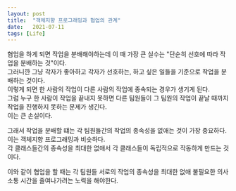 ```yaml
---
layout: post
title:  "객체지향 프로그래밍과 협업의 관계"
date:   2021-07-11
tags: [Life]
---
```


협업을 하게 되면 작업을 분배해야하는데 이 때 가장 큰 실수는 "단순히 선호에 따라 작업을 분배하는 것"이다.     
그러니깐 그냥 각자가 좋아하고 각자가 선호하는, 하고 싶은 일들을 기준으로 작업을 분배하는 것이다.    
이렇게 되면 한 사람의 작업이 다른 사람의 작업에 종속되는 경우가 생기게 된다.         
그럼 누구 한 사람이 작업을 끝내지 못하면 다른 팀원들이 그 팀원의 작업이 끝날 때까지 작업을 진행하지 못하는 문제가 생긴다.      
이는 큰 손실이다.       

그래서 작업을 분배할 떄는 각 팀원들간의 작업의 종속성을 없애는 것이 가장 중요하다.        
이는 객체지향 프로그래밍과 비슷하다.        
각 클래스들간의 종속성을 최대한 없애서 각 클래스들이 독립적으로 작동하게 만드는 것이다.      

이와 같이 협업을 할 때는 각 팀원들 서로의 작업의 종속성을 최대한 없애 불필요한 의사 소통 시간을 줄여나가려는 노력을 해야한다.      